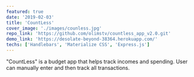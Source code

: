 ```yaml
---
featured: true
date: '2019-02-03'
title: 'CountLess'
cover_image: './images/counless.jpg'
repo_link: 'https://github.com/olimstv/countless_app_v2.0.git'
demo_link: 'https://desolate-beyond-38364.herokuapp.com/'
techs: ['Handlebars', 'Materialize CSS', 'Express.js']
---
```


"CountLess" is a budget app that helps track incomes and spending. 
User can manually enter and then track all transactions. 